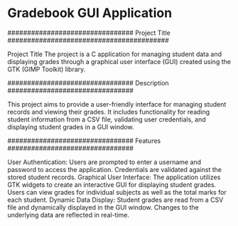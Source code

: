 # Gradebook GUI Application

################################ Project Title #########################################

Project Title
The project is a C application for managing student data and displaying grades through a graphical user interface (GUI) created using the GTK (GIMP Toolkit) library.

################################ Description ################################

This project aims to provide a user-friendly interface for managing student records and viewing their grades. It includes functionality for reading student information from a CSV file, validating user credentials, and displaying student grades in a GUI window.

################################ Features ################################

User Authentication: Users are prompted to enter a username and password to access the application. Credentials are validated against the stored student records.
Graphical User Interface: The application utilizes GTK widgets to create an interactive GUI for displaying student grades. Users can view grades for individual subjects as well as the total marks for each student.
Dynamic Data Display: Student grades are read from a CSV file and dynamically displayed in the GUI window. Changes to the underlying data are reflected in real-time.
